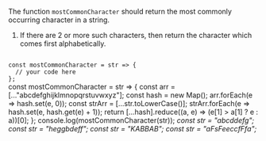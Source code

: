 The function `mostCommonCharacter` should return the most commonly occurring character in a string.

1. If there are 2 or more such characters, then return the character which comes first alphabetically.

<codeblock language="javascript" type="exercise" testMode="multipleInput">
<code>
const mostCommonCharacter = str => {
  // your code here
};
</code>

<solution>
const mostCommonCharacter = str => {
  const arr = [..."abcdefghijklmnopqrstuvwxyz"];
  const hash = new Map();
  arr.forEach(e => hash.set(e, 0));
  const strArr = [...str.toLowerCase()];
  strArr.forEach(e => hash.set(e, hash.get(e) + 1));
  return [...hash].reduce((a, e) => (e[1] > a[1] ? e : a))[0];
};
</solution>

<testcases>
<caller>
console.log(mostCommonCharacter(str));
</caller>
<testcase>
<i>
const str = "abcddefg";
</i>
</testcase>
<testcase>
<i>
const str = "heggbdeff";
</i>
</testcase>
<testcase>
<i>
const str = "KABBAB";
</i>
</testcase>
<testcase>
<i>
const str = "aFsFeeccfFfa";
</i>
</testcase>
</testcases>
</codeblock>